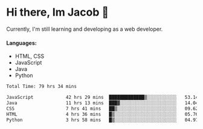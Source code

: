 # Hi there, Im Jacob 👋
Currently, I'm still learning and developing as a web developer.

#### Languages:
- HTML, CSS
- JavaScript
- Java
- Python

<!--START_SECTION:waka-->

```txt
Total Time: 79 hrs 34 mins

JavaScript            42 hrs 29 mins  █████████████▒░░░░░░░░░░░   53.14 %
Java                  11 hrs 13 mins  ███▓░░░░░░░░░░░░░░░░░░░░░   14.04 %
CSS                   7 hrs 41 mins   ██▒░░░░░░░░░░░░░░░░░░░░░░   09.62 %
HTML                  4 hrs 36 mins   █▒░░░░░░░░░░░░░░░░░░░░░░░   05.76 %
Python                3 hrs 58 mins   █▒░░░░░░░░░░░░░░░░░░░░░░░   04.97 %
```

<!--END_SECTION:waka-->
